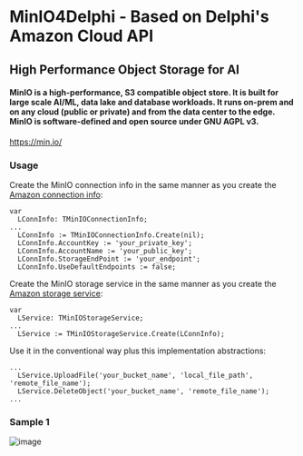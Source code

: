 # MinIO4Delphi - Based on Delphi's Amazon Cloud API

## High Performance Object Storage for AI

#### MinIO is a high-performance, S3 compatible object store. It is built for large scale AI/ML, data lake and database workloads. It runs on-prem and on any cloud (public or private) and from the data center to the edge. MinIO is software-defined and open source under GNU AGPL v3.

https://min.io/


### Usage

Create the MinIO connection info in the same manner as you create the [Amazon connection info](https://docwiki.embarcadero.com/Libraries/Alexandria/en/Data.Cloud.AmazonAPI.TAmazonConnectionInfo):

```
var
  LConnInfo: TMinIOConnectionInfo;
...
  LConnInfo := TMinIOConnectionInfo.Create(nil);
  LConnInfo.AccountKey := 'your_private_key';
  LConnInfo.AccountName := 'your_public_key';
  LConnInfo.StorageEndPoint := 'your_endpoint';
  LConnInfo.UseDefaultEndpoints := false;
```

Create the MinIO storage service in the same manner as you create the [Amazon storage service](https://docwiki.embarcadero.com/Libraries/Alexandria/en/Data.Cloud.AmazonAPI.TAmazonStorageService):

```
var
  LService: TMinIOStorageService;
...
  LService := TMinIOStorageService.Create(LConnInfo);
```

Use it in the conventional way plus this implementation abstractions:

```
...
  LService.UploadFile('your_bucket_name', 'local_file_path', 'remote_file_name');
  LService.DeleteObject('your_bucket_name', 'remote_file_name');
...
```

### Sample 1

![image](https://github.com/user-attachments/assets/22ce3ca9-8dd3-403f-abf8-c51d4a26be25)
